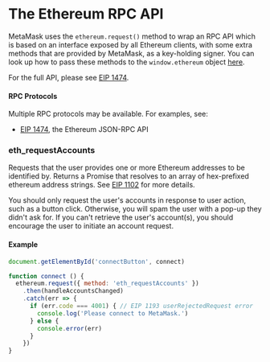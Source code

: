 # The Ethereum RPC API

MetaMask uses the `ethereum.request()` method to wrap an RPC API which is based on an interface exposed by all Ethereum clients, with some extra methods that are provided by MetaMask, as a key-holding signer. You can look up how to pass these methods to the `window.ethereum` object [here](./ethereum-provider.html).

For the full API, please see [EIP 1474](https://eips.ethereum.org/EIPS/eip-1474).

#### RPC Protocols

Multiple RPC protocols may be available. For examples, see:

- [EIP 1474](https://eips.ethereum.org/EIPS/eip-1474), the Ethereum JSON-RPC API

### eth_requestAccounts

Requests that the user provides one or more Ethereum addresses to be identified by.
Returns a Promise that resolves to an array of hex-prefixed ethereum address strings.
See [EIP 1102](https://github.com/ethereum/EIPs/blob/master/EIPS/eip-1102.md) for more details.

You should only request the user's accounts in response to user action, such as a button click.
Otherwise, you will spam the user with a pop-up they didn't ask for.
If you can't retrieve the user's account(s), you should encourage the user to initiate an account request.

#### Example

```javascript
document.getElementById('connectButton', connect)

function connect () {
  ethereum.request({ method: 'eth_requestAccounts' })
    .then(handleAccountsChanged)
    .catch(err => {
      if (err.code === 4001) { // EIP 1193 userRejectedRequest error
        console.log('Please connect to MetaMask.')
      } else {
        console.error(err)
      }
    })
}
```
